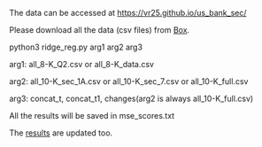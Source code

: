 The data can be accessed at https://vr25.github.io/us_bank_sec/

Please download all the data (csv files) from [Box](https://rpi.box.com/s/wiofkzqvin7hplraolan5lnt05fgduo6).

python3 ridge_reg.py arg1 arg2 arg3

arg1: all_8-K_Q2.csv or all_8-K_data.csv

arg2: all_10-K_sec_1A.csv or all_10-K_sec_7.csv or all_10-K_full.csv

arg3: concat_t, concat_t1, changes(arg2 is always all_10-K_full.csv)


All the results will be saved in mse_scores.txt


The [results](https://docs.google.com/spreadsheets/d/17ixZNnsLHj0JHHOL2UrT7-I560pL8mA_34mnQmIGcfs/edit?usp=sharing) are updated too.
